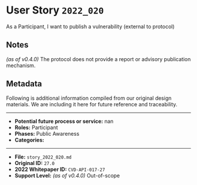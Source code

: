 
# User Story `2022_020` #

As a Participant, I want to publish a vulnerability (external to protocol)

## Notes ##

*(as of v0.4.0)*
The protocol does not provide a report or advisory publication mechanism.


## Metadata ##

Following is additional information compiled from our original design materials.
We are including it here for future reference and traceability.

---

- **Potential future process or service:** nan
- **Roles:** Participant
- **Phases:** Public Awareness
- **Categories:** 

---

- **File:** `story_2022_020.md`
- **Original ID:** `27.0`
- **2022 Whitepaper ID:** `CVD-API-017-27`
- **Support Level:** *(as of v0.4.0)* Out-of-scope
